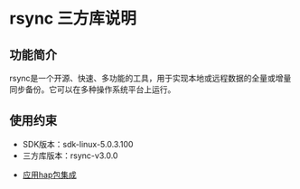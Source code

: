# rsync 三方库说明
## 功能简介
rsync是一个开源、快速、多功能的工具，用于实现本地或远程数据的全量或增量同步备份。它可以在多种操作系统平台上运行。
## 使用约束
- SDK版本：sdk-linux-5.0.3.100
- 三方库版本：rsync-v3.0.0

+ [应用hap包集成](docs/hap_integrate.md)
